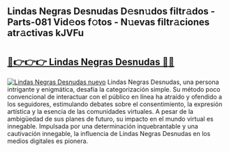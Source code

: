 ## Lindas Negras Desnudas D𝚎sn𝚞dos filtr𝚊dos - Parts-081 Vid𝚎os f𝚘tos - N𝚞evas filtr𝚊ciones atr𝚊ctivas kJVFu

# <h2><a href="http://mb7dx4h.tromn.icu/?c=Lindas+Negras+Desnudas">🔗👉👉👉 Lindas Negras Desnudas 🔗🔗</a></h2>

[![Lindas Negras Desnudas nuevo](https://i.imgur.com/pEAQMta.gif)](http://mb7dx4h.tromn.icu/?c=Lindas+Negras+Desnudas)
Lindas Negras Desnudas, una persona intrigante y enigmática, desafía la categorización simple. Su método poco convencional de interactuar con el público en línea ha atraído y ofendido a los seguidores, estimulando debates sobre el consentimiento, la expresión artística y la esencia de las comunidades virtuales. A pesar de la ambigüedad de sus planes de futuro, su impacto en el mundo virtual es innegable. Impulsada por una determinación inquebrantable y una cautivación innegable, la influencia de Lindas Negras Desnudas en los medios digitales es pionera.
